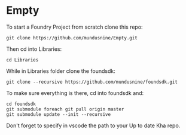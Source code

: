 # Empty

To start a Foundry Project from scratch clone this repo:

`git clone https://github.com/mundusnine/Empty.git`

Then cd into Libraries:

`cd Libraries`

While in Libraries folder clone the foundsdk:

`git clone --recursive https://github.com/mundusnine/foundsdk.git`

To make sure everything is there, cd into foundsdk and:
```
cd foundsdk
git submodule foreach git pull origin master
git submodule update --init --recursive

```

Don't forget to specify in vscode the path to your Up to date Kha repo.
